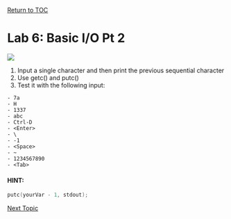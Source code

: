 <a href="https://github.com/CyberTrainingUSAF/05-C-Programming/blob/master/00-Table-of-Contents.md" rel="Return to TOC"> Return to TOC </a>

# Lab 6: Basic I/O Pt 2

![](/assets/programmers-meme-no-errors.jpg)

1. Input a single character and then print the previous sequential character
2. Use getc\(\) and putc\(\)
3. Test it with the following input:

```
- 7a
- H
- 1337
- abc
- Ctrl-D
- <Enter>
- \
- -1
- <Space>
- ~
- 1234567890
- <Tab>
```

#### HINT:

```c
putc(yourVar - 1, stdout);
```

<a href="https://github.com/CyberTrainingUSAF/05-C-Programming/blob/master/04_IO_part_1/05_string-io.md" rel="Next Topic"> Next Topic </a>

